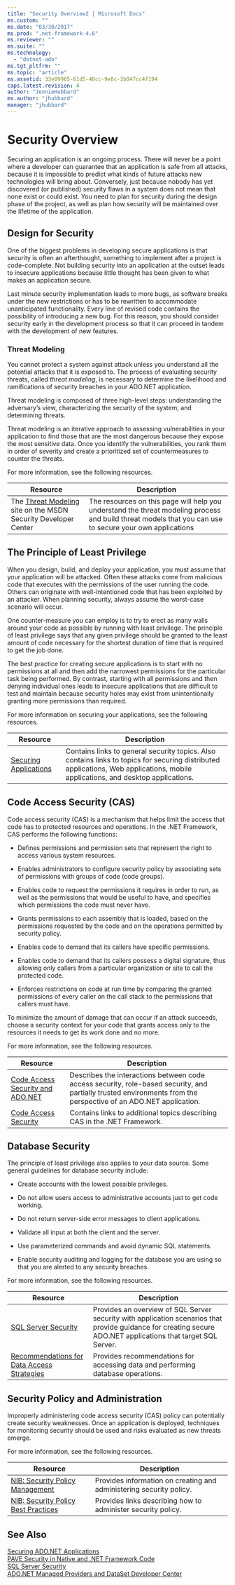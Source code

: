 ```yaml
---
title: "Security Overview2 | Microsoft Docs"
ms.custom: ""
ms.date: "03/30/2017"
ms.prod: ".net-framework-4.6"
ms.reviewer: ""
ms.suite: ""
ms.technology: 
  - "dotnet-ado"
ms.tgt_pltfrm: ""
ms.topic: "article"
ms.assetid: 33e09965-61d5-48cc-9e8c-3b047cc4f194
caps.latest.revision: 4
author: "JennieHubbard"
ms.author: "jhubbard"
manager: "jhubbard"
---
```

# Security Overview
Securing an application is an ongoing process. There will never be a point where a developer can guarantee that an application is safe from all attacks, because it is impossible to predict what kinds of future attacks new technologies will bring about. Conversely, just because nobody has yet discovered (or published) security flaws in a system does not mean that none exist or could exist. You need to plan for security during the design phase of the project, as well as plan how security will be maintained over the lifetime of the application.  
  
## Design for Security  
 One of the biggest problems in developing secure applications is that security is often an afterthought, something to implement after a project is code-complete. Not building security into an application at the outset leads to insecure applications because little thought has been given to what makes an application secure.  
  
 Last minute security implementation leads to more bugs, as software breaks under the new restrictions or has to be rewritten to accommodate unanticipated functionality. Every line of revised code contains the possibility of introducing a new bug. For this reason, you should consider security early in the development process so that it can proceed in tandem with the development of new features.  
  
### Threat Modeling  
 You cannot protect a system against attack unless you understand all the potential attacks that it is exposed to. The process of evaluating security threats, called *threat modeling*, is necessary to determine the likelihood and ramifications of security breaches in your ADO.NET application.  
  
 Threat modeling is composed of three high-level steps: understanding the adversary’s view, characterizing the security of the system, and determining threats.  
  
 Threat modeling is an iterative approach to assessing vulnerabilities in your application to find those that are the most dangerous because they expose the most sensitive data. Once you identify the vulnerabilities, you rank them in order of severity and create a prioritized set of countermeasures to counter the threats.  
  
 For more information, see the following resources.  
  
|Resource|Description|  
|--------------|-----------------|  
|The [Threat Modeling](http://go.microsoft.com/fwlink/?LinkId=98353) site on the MSDN Security Developer Center|The resources on this page will help you understand the threat modeling process and build threat models that you can use to secure your own applications|  
  
## The Principle of Least Privilege  
 When you design, build, and deploy your application, you must assume that your application will be attacked. Often these attacks come from malicious code that executes with the permissions of the user running the code. Others can originate with well-intentioned code that has been exploited by an attacker. When planning security, always assume the worst-case scenario will occur.  
  
 One counter-measure you can employ is to try to erect as many walls around your code as possible by running with least privilege. The principle of least privilege says that any given privilege should be granted to the least amount of code necessary for the shortest duration of time that is required to get the job done.  
  
 The best practice for creating secure applications is to start with no permissions at all and then add the narrowest permissions for the particular task being performed. By contrast, starting with all permissions and then denying individual ones leads to insecure applications that are difficult to test and maintain because security holes may exist from unintentionally granting more permissions than required.  
  
 For more information on securing your applications, see the following resources.  
  
|Resource|Description|  
|--------------|-----------------|  
|[Securing Applications](../Topic/Securing%20Applications.md)|Contains links to general security topics. Also contains links to topics for securing distributed applications, Web applications, mobile applications, and desktop applications.|  
  
## Code Access Security (CAS)  
 Code access security (CAS) is a mechanism that helps limit the access that code has to protected resources and operations. In the .NET Framework, CAS performs the following functions:  
  
-   Defines permissions and permission sets that represent the right to access various system resources.  
  
-   Enables administrators to configure security policy by associating sets of permissions with groups of code (code groups).  
  
-   Enables code to request the permissions it requires in order to run, as well as the permissions that would be useful to have, and specifies which permissions the code must never have.  
  
-   Grants permissions to each assembly that is loaded, based on the permissions requested by the code and on the operations permitted by security policy.  
  
-   Enables code to demand that its callers have specific permissions.  
  
-   Enables code to demand that its callers possess a digital signature, thus allowing only callers from a particular organization or site to call the protected code.  
  
-   Enforces restrictions on code at run time by comparing the granted permissions of every caller on the call stack to the permissions that callers must have.  
  
 To minimize the amount of damage that can occur if an attack succeeds, choose a security context for your code that grants access only to the resources it needs to get its work done and no more.  
  
 For more information, see the following resources.  
  
|Resource|Description|  
|--------------|-----------------|  
|[Code Access Security and ADO.NET](../../../../docs/framework/data/adonet/code-access-security-and-ado-net.md)|Describes the interactions between code access security, role-based security, and partially trusted environments from the perspective of an ADO.NET application.|  
|[Code Access Security](http://msdn.microsoft.com/en-us/23a20143-241d-4fe5-9d9f-3933fd594c03)|Contains links to additional topics describing CAS in the .NET Framework.|  
  
## Database Security  
 The principle of least privilege also applies to your data source. Some general guidelines for database security include:  
  
-   Create accounts with the lowest possible privileges.  
  
-   Do not allow users access to administrative accounts just to get code working.  
  
-   Do not return server-side error messages to client applications.  
  
-   Validate all input at both the client and the server.  
  
-   Use parameterized commands and avoid dynamic SQL statements.  
  
-   Enable security auditing and logging for the database you are using so that you are alerted to any security breaches.  
  
 For more information, see the following resources.  
  
|Resource|Description|  
|--------------|-----------------|  
|[SQL Server Security](../../../../docs/framework/data/adonet/sql/sql-server-security.md)|Provides an overview of SQL Server security with application scenarios that provide guidance for creating secure ADO.NET applications that target SQL Server.|  
|[Recommendations for Data Access Strategies](http://msdn.microsoft.com/en-us/72411f32-d12a-4de8-b961-e54fca7faaf5)|Provides recommendations for accessing data and performing database operations.|  
  
## Security Policy and Administration  
 Improperly administering code access security (CAS) policy can potentially create security weaknesses. Once an application is deployed, techniques for monitoring security should be used and risks evaluated as new threats emerge.  
  
 For more information, see the following resources.  
  
|Resource|Description|  
|--------------|-----------------|  
|[NIB: Security Policy Management](http://msdn.microsoft.com/en-us/d754e05d-29dc-4d3a-a2c2-95eaaf1b82b9)|Provides information on creating and administering security policy.|  
|[NIB: Security Policy Best Practices](http://msdn.microsoft.com/en-us/d49bc4d5-efb7-4caa-a2fe-e4d3cec63c05)|Provides links describing how to administer security policy.|  
  
## See Also  
 [Securing ADO.NET Applications](../../../../docs/framework/data/adonet/securing-ado-net-applications.md)   
 [PAVE Security in Native and .NET Framework Code](http://msdn.microsoft.com/en-us/bd61be84-c143-409a-a75a-44253724f784)   
 [SQL Server Security](../../../../docs/framework/data/adonet/sql/sql-server-security.md)   
 [ADO.NET Managed Providers and DataSet Developer Center](http://go.microsoft.com/fwlink/?LinkId=217917)